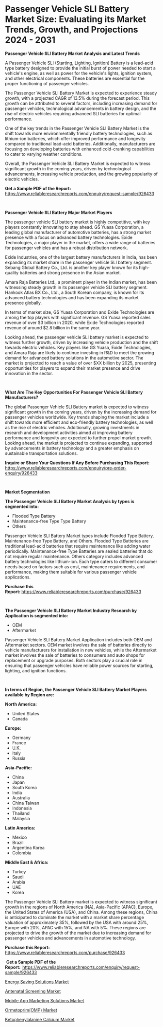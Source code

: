 <p><h1>Passenger Vehicle SLI Battery Market Size: Evaluating its Market Trends, Growth, and Projections 2024 - 2031</h1></p><p><strong>Passenger Vehicle SLI Battery Market Analysis and Latest Trends</strong></p>
<p><p>A Passenger Vehicle SLI (Starting, Lighting, Ignition) Battery is a lead-acid type battery designed to provide the initial burst of power needed to start a vehicle's engine, as well as power for the vehicle's lights, ignition system, and other electrical components. These batteries are essential for the proper functioning of passenger vehicles.</p><p>The Passenger Vehicle SLI Battery Market is expected to experience steady growth, with a projected CAGR of 13.5% during the forecast period. This growth can be attributed to several factors, including increasing demand for passenger vehicles, technological advancements in battery design, and the rise of electric vehicles requiring advanced SLI batteries for optimal performance.</p><p>One of the key trends in the Passenger Vehicle SLI Battery Market is the shift towards more environmentally friendly battery technologies, such as lithium-ion batteries, which offer improved performance and longevity compared to traditional lead-acid batteries. Additionally, manufacturers are focusing on developing batteries with enhanced cold-cranking capabilities to cater to varying weather conditions.</p><p>Overall, the Passenger Vehicle SLI Battery Market is expected to witness significant growth in the coming years, driven by technological advancements, increasing vehicle production, and the growing popularity of electric vehicles.</p></p>
<p><strong>Get a Sample PDF of the Report:&nbsp;</strong> <a href="https://www.reliableresearchreports.com/enquiry/request-sample/926433">https://www.reliableresearchreports.com/enquiry/request-sample/926433</a></p>
<p>&nbsp;</p>
<p><strong>Passenger Vehicle SLI Battery Major Market Players</strong></p>
<p><p>The passenger vehicle SLI battery market is highly competitive, with key players constantly innovating to stay ahead. GS Yuasa Corporation, a leading global manufacturer of automotive batteries, has a strong market presence with a focus on advanced battery technologies. Exide Technologies, a major player in the market, offers a wide range of batteries for passenger vehicles and has a robust distribution network.</p><p>Exide Industries, one of the largest battery manufacturers in India, has been expanding its market share in the passenger vehicle SLI battery segment. Sebang Global Battery Co., Ltd. is another key player known for its high-quality batteries and strong presence in the Asian market.</p><p>Amara Raja Batteries Ltd., a prominent player in the Indian market, has been witnessing steady growth in its passenger vehicle SLI battery segment. Hankook Atlas BX Co., Ltd., a South Korean company, is known for its advanced battery technologies and has been expanding its market presence globally.</p><p>In terms of market size, GS Yuasa Corporation and Exide Technologies are among the top players with significant revenue. GS Yuasa reported sales revenue of over $3 billion in 2020, while Exide Technologies reported revenue of around $2.8 billion in the same year.</p><p>Looking ahead, the passenger vehicle SLI battery market is expected to witness further growth, driven by increasing vehicle production and the shift towards electric vehicles. Key players like GS Yuasa, Exide Technologies, and Amara Raja are likely to continue investing in R&D to meet the growing demand for advanced battery solutions in the automotive sector. The market is projected to reach a value of over $XX billion by 2025, presenting opportunities for players to expand their market presence and drive innovation in the sector.</p></p>
<p>&nbsp;</p>
<p><strong>What Are The Key Opportunities For Passenger Vehicle SLI Battery Manufacturers?</strong></p>
<p><p>The global Passenger Vehicle SLI Battery market is expected to witness significant growth in the coming years, driven by the increasing demand for passenger vehicles worldwide. Key trends shaping the market include a shift towards more efficient and eco-friendly battery technologies, as well as the rise of electric vehicles. Additionally, growing investments in research and development activities aimed at improving battery performance and longevity are expected to further propel market growth. Looking ahead, the market is projected to continue expanding, supported by advancements in battery technology and a greater emphasis on sustainable transportation solutions.</p></p>
<p><strong>Inquire or Share Your Questions If Any Before Purchasing This Report:</strong> <a href="https://www.reliableresearchreports.com/enquiry/pre-order-enquiry/926433">https://www.reliableresearchreports.com/enquiry/pre-order-enquiry/926433</a></p>
<p>&nbsp;</p>
<p><strong>Market Segmentation</strong></p>
<p><strong>The Passenger Vehicle SLI Battery Market Analysis by types is segmented into:</strong></p>
<p><ul><li>Flooded Type Battery</li><li>Maintenance-free Type Type Battery</li><li>Others</li></ul></p>
<p><p>Passenger Vehicle SLI Battery Market types include Flooded Type Battery, Maintenance-free Type Battery, and Others. Flooded Type Batteries are traditional lead-acid batteries that require maintenance like adding water periodically. Maintenance-free Type Batteries are sealed batteries that do not require regular maintenance. Others category includes advanced battery technologies like lithium-ion. Each type caters to different consumer needs based on factors such as cost, maintenance requirements, and performance, making them suitable for various passenger vehicle applications.</p></p>
<p><strong>Purchase this Report:&nbsp;</strong><a href="https://www.reliableresearchreports.com/purchase/926433">https://www.reliableresearchreports.com/purchase/926433</a></p>
<p>&nbsp;</p>
<p><strong>The Passenger Vehicle SLI Battery Market Industry Research by Application is segmented into:</strong></p>
<p><ul><li>OEM</li><li>Aftermarket</li></ul></p>
<p><p>Passenger Vehicle SLI Battery Market Application includes both OEM and Aftermarket sectors. OEM market involves the sale of batteries directly to vehicle manufacturers for installation in new vehicles, while the Aftermarket market involves the sale of batteries to consumers and auto shops for replacement or upgrade purposes. Both sectors play a crucial role in ensuring that passenger vehicles have reliable power sources for starting, lighting, and ignition functions.</p></p>
<p>&nbsp;</p>
<p><strong>In terms of Region, the Passenger Vehicle SLI Battery Market Players available by Region are:</strong></p>
<p>
    <p> <strong> North America: </strong>
        <ul>
            <li>United States</li>
            <li>Canada</li>
        </ul>
        </p> 
    <p> <strong> Europe: </strong>
        <ul>
            <li>Germany</li>
            <li>France</li>
            <li>U.K.</li>
            <li>Italy</li>
            <li>Russia</li>
        </ul>
        </p> 
    <p> <strong> Asia-Pacific: </strong>
        <ul>
            <li>China</li>
            <li>Japan</li>
            <li>South Korea</li>
            <li>India</li>
            <li>Australia</li>
            <li>China Taiwan</li>
            <li>Indonesia</li>
            <li>Thailand</li>
            <li>Malaysia</li>
        </ul>
        </p> 
    <p> <strong> Latin America: </strong>
        <ul>
            <li>Mexico</li>
            <li>Brazil</li>
            <li>Argentina Korea</li>
            <li>Colombia</li>
        </ul>
        </p> 
    <p> <strong> Middle East & Africa: </strong>
        <ul>
            <li>Turkey</li>
            <li>Saudi</li>
            <li>Arabia</li>
            <li>UAE</li>
            <li>Korea</li>
        </ul>
    </p>
    </p>
<p><p>The Passenger Vehicle SLI Battery market is expected to witness significant growth in the regions of North America (NA), Asia-Pacific (APAC), Europe, the United States of America (USA), and China. Among these regions, China is anticipated to dominate the market with a market share percentage valuation of approximately 35%, followed by the USA with around 25%, Europe with 20%, APAC with 15%, and NA with 5%. These regions are projected to drive the growth of the market due to increasing demand for passenger vehicles and advancements in automotive technology.</p></p>
<p><strong>Purchase this Report: </strong><a href="https://www.reliableresearchreports.com/purchase/926433">https://www.reliableresearchreports.com/purchase/926433</a></p>
<p>&nbsp;<strong>Get a Sample PDF of the Report:&nbsp;&nbsp;</strong><a href="https://www.reliableresearchreports.com/enquiry/request-sample/926433">https://www.reliableresearchreports.com/enquiry/request-sample/926433</a></p>
<p><strong></strong></p>
<p><p><a href="https://medium.com/@serenaframi/energy-saving-solutions-market-size-and-market-trends-complete-industry-overview-2024-to-2031-01ee499a2a0d">Energy Saving Solutions Market</a></p><p><a href="https://medium.com/@serenaframi/antenatal-screening-market-furnishes-information-on-market-share-market-trends-and-market-growth-9b7cc3f16696">Antenatal Screening Market</a></p><p><a href="https://medium.com/@stephenstevens11/mobile-app-marketing-solutions-market-share-evolution-and-market-growth-trends-2024-2031-2f28153b4c7f">Mobile App Marketing Solutions Market</a></p><p><a href="https://github.com/fiixsa/Market-Research-Report-List-1/blob/main/ormetoprimomp-market.md">Ormetoprim(OMP) Market</a></p><p><a href="https://github.com/cecuraprangm/Market-Research-Report-List-1/blob/main/ketophenylalanine-calcium-market.md">Ketophenylalanine Calcium Market</a></p></p>